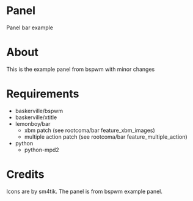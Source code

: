 Panel
=====

Panel bar example

# About
This is the example panel from bspwm with minor changes

# Requirements
- baskerville/bspwm
- baskerville/xtitle
- lemonboy/bar
  - xbm patch (see rootcoma/bar feature_xbm_images)
  - multiple action patch (see rootcoma/bar feature_multiple_action)
- python
  - python-mpd2

# Credits
Icons are by sm4tik. The panel is from bspwm example panel.